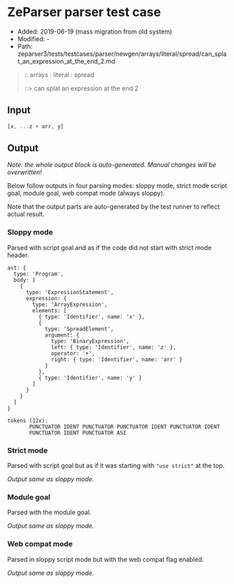 # ZeParser parser test case

- Added: 2019-06-19 (mass migration from old system)
- Modified: -
- Path: zeparser3/tests/testcases/parser/newgen/arrays/literal/spread/can_splat_an_expression_at_the_end_2.md

> :: arrays : literal : spread
>
> ::> can splat an expression at the end 2

## Input

`````js
[x, ...z + arr, y]
`````

## Output

_Note: the whole output block is auto-generated. Manual changes will be overwritten!_

Below follow outputs in four parsing modes: sloppy mode, strict mode script goal, module goal, web compat mode (always sloppy).

Note that the output parts are auto-generated by the test runner to reflect actual result.

### Sloppy mode

Parsed with script goal and as if the code did not start with strict mode header.

`````
ast: {
  type: 'Program',
  body: [
    {
      type: 'ExpressionStatement',
      expression: {
        type: 'ArrayExpression',
        elements: [
          { type: 'Identifier', name: 'x' },
          {
            type: 'SpreadElement',
            argument: {
              type: 'BinaryExpression',
              left: { type: 'Identifier', name: 'z' },
              operator: '+',
              right: { type: 'Identifier', name: 'arr' }
            }
          },
          { type: 'Identifier', name: 'y' }
        ]
      }
    }
  ]
}

tokens (12x):
       PUNCTUATOR IDENT PUNCTUATOR PUNCTUATOR IDENT PUNCTUATOR IDENT
       PUNCTUATOR IDENT PUNCTUATOR ASI
`````

### Strict mode

Parsed with script goal but as if it was starting with `"use strict"` at the top.

_Output same as sloppy mode._

### Module goal

Parsed with the module goal.

_Output same as sloppy mode._

### Web compat mode

Parsed in sloppy script mode but with the web compat flag enabled.

_Output same as sloppy mode._
